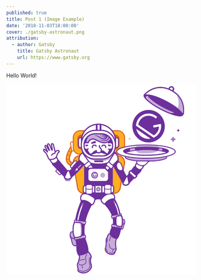 ```yaml
---
published: true
title: Post 1 (Image Example)
date: '2018-11-03T18:00:00'
cover: ./gatsby-astronaut.png
attribution:
  - author: Gatsby
    title: Gatsby Astronaut
    url: https://www.gatsby.org
---
```


Hello World!

![Astronaut](./gatsby-astronaut.png 'Image of an Astronaut.')
